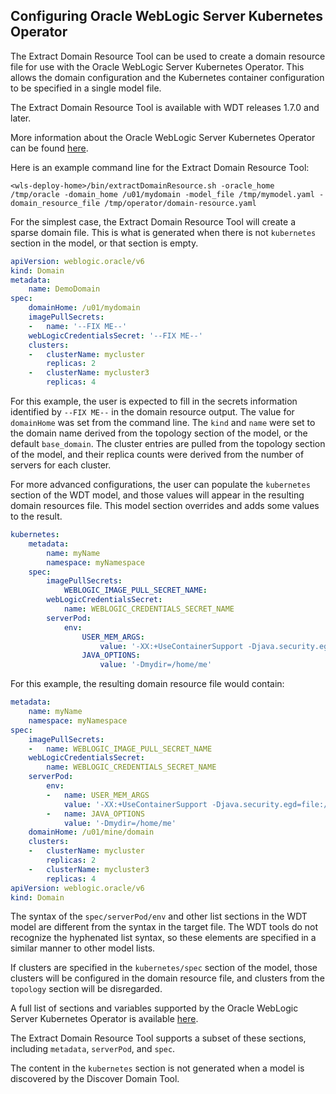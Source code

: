 ## Configuring Oracle WebLogic Server Kubernetes Operator

The Extract Domain Resource Tool can be used to create a domain resource file for use with the Oracle WebLogic Server Kubernetes Operator. This allows the domain configuration and the Kubernetes container configuration to be specified in a single model file.

The Extract Domain Resource Tool is available with WDT releases 1.7.0 and later.

More information about the Oracle WebLogic Server Kubernetes Operator can be found [here](https://github.com/oracle/weblogic-kubernetes-operator).

Here is an example command line for the Extract Domain Resource Tool:
```
<wls-deploy-home>/bin/extractDomainResource.sh -oracle_home /tmp/oracle	-domain_home /u01/mydomain -model_file /tmp/mymodel.yaml -domain_resource_file /tmp/operator/domain-resource.yaml
```

For the simplest case, the Extract Domain Resource Tool will create a sparse domain file. This is what is generated when there is not `kubernetes` section in the model, or that section is empty.
```yaml
apiVersion: weblogic.oracle/v6
kind: Domain
metadata:
    name: DemoDomain
spec:
    domainHome: /u01/mydomain
    imagePullSecrets:
    -   name: '--FIX ME--'
    webLogicCredentialsSecret: '--FIX ME--'
    clusters:
    -   clusterName: mycluster
        replicas: 2
    -   clusterName: mycluster3
        replicas: 4
```

For this example, the user is expected to fill in the secrets information identified by `--FIX ME--` in the domain resource output. The value for `domainHome` was set from the command line. The `kind` and `name` were set to the domain name derived from the topology section of the model, or the default `base_domain`. The cluster entries are pulled from the topology section of the model, and their replica counts were derived from the number of servers for each cluster.

For more advanced configurations, the user can populate the `kubernetes` section of the WDT model, and those values will appear in the resulting domain resources file. This model section overrides and adds some values to the result.
```yaml
kubernetes:
    metadata:
        name: myName
        namespace: myNamespace
    spec:
        imagePullSecrets:
            WEBLOGIC_IMAGE_PULL_SECRET_NAME:
        webLogicCredentialsSecret:
            name: WEBLOGIC_CREDENTIALS_SECRET_NAME
        serverPod:
            env:
                USER_MEM_ARGS:
                    value: '-XX:+UseContainerSupport -Djava.security.egd=file:/dev/./urandom'
                JAVA_OPTIONS:
                    value: '-Dmydir=/home/me'
```

For this example, the resulting domain resource file would contain:
```yaml
metadata:
    name: myName
    namespace: myNamespace
spec:
    imagePullSecrets:
    -   name: WEBLOGIC_IMAGE_PULL_SECRET_NAME
    webLogicCredentialsSecret:
        name: WEBLOGIC_CREDENTIALS_SECRET_NAME
    serverPod:
        env:
        -   name: USER_MEM_ARGS
            value: '-XX:+UseContainerSupport -Djava.security.egd=file:/dev/./urandom'
        -   name: JAVA_OPTIONS
            value: '-Dmydir=/home/me'
    domainHome: /u01/mine/domain
    clusters:
    -   clusterName: mycluster
        replicas: 2
    -   clusterName: mycluster3
        replicas: 4
apiVersion: weblogic.oracle/v6
kind: Domain
```

The syntax of the `spec/serverPod/env` and other list sections in the WDT model are different from the syntax in the target file. The WDT tools do not recognize the hyphenated list syntax, so these elements are specified in a similar manner to other model lists.

If clusters are specified in the `kubernetes/spec` section of the model, those clusters will be configured in the domain resource file, and clusters from the `topology` section will be disregarded.

A full list of sections and variables supported by the Oracle WebLogic Server Kubernetes Operator is available [here](https://github.com/oracle/weblogic-kubernetes-operator/blob/master/docs/domains/Domain.md).

The Extract Domain Resource Tool supports a subset of these sections, including `metadata`, `serverPod`, and `spec`. 

The content in the `kubernetes` section is not generated when a model is discovered by the Discover Domain Tool.  
